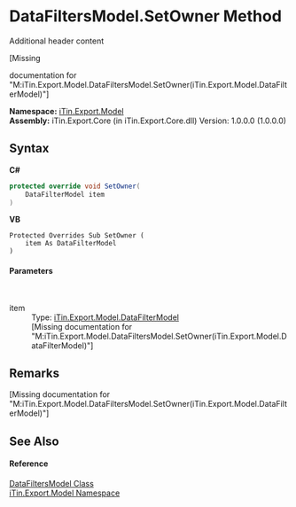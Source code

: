 # DataFiltersModel.SetOwner Method 
Additional header content 

\[Missing <summary> documentation for "M:iTin.Export.Model.DataFiltersModel.SetOwner(iTin.Export.Model.DataFilterModel)"\]

**Namespace:**&nbsp;<a href="N_iTin_Export_Model">iTin.Export.Model</a><br />**Assembly:**&nbsp;iTin.Export.Core (in iTin.Export.Core.dll) Version: 1.0.0.0 (1.0.0.0)

## Syntax

**C#**<br />
``` C#
protected override void SetOwner(
	DataFilterModel item
)
```

**VB**<br />
``` VB
Protected Overrides Sub SetOwner ( 
	item As DataFilterModel
)
```


#### Parameters
&nbsp;<dl><dt>item</dt><dd>Type: <a href="T_iTin_Export_Model_DataFilterModel">iTin.Export.Model.DataFilterModel</a><br />\[Missing <param name="item"/> documentation for "M:iTin.Export.Model.DataFiltersModel.SetOwner(iTin.Export.Model.DataFilterModel)"\]</dd></dl>

## Remarks
\[Missing <remarks> documentation for "M:iTin.Export.Model.DataFiltersModel.SetOwner(iTin.Export.Model.DataFilterModel)"\]

## See Also


#### Reference
<a href="T_iTin_Export_Model_DataFiltersModel">DataFiltersModel Class</a><br /><a href="N_iTin_Export_Model">iTin.Export.Model Namespace</a><br />